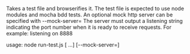 Takes a test file and browserifies it.
The test file is expected to use node modules and mocha bdd tests.
An optional mock http server can be specified with --mock-server=<server-file>
The server must output a listening string indicating the port number when it is ready to receive requests.  For example: listening on 8888

usage: node run-test.js <test-file> [<test-file> ...] [--mock-server=<server-file>]
